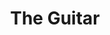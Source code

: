 ---
pid: RS153
title: The Guitar
location_transcription: Rittenhouse Square
zipcode: '19103'
outside_phl: 
neighborhood: Rittenhouse Square,Avenue of The Arts,Logan Square,Fitler Square
age: '59'
age_range: 50-59
instagram: 
image_file_name: RS_153.jpg
proposal_transcription: 
topic: Music
topic_summary: '0'
type: Other No Form
keywords_other: 
credit: Craig Morrison
image_labels: guitar
twitter: 
facebook: 
permalink: "/monuments/rs153/"
layout: item-page
---